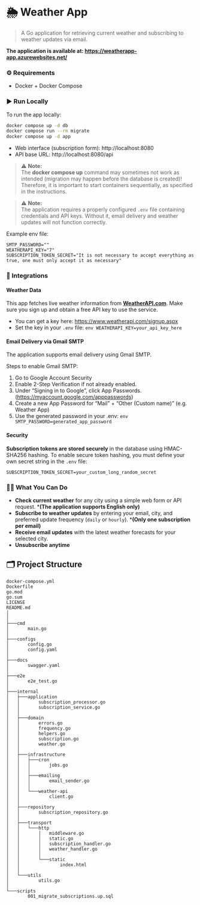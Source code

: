 # 🌦 Weather App
> A Go application for retrieving current weather and subscribing to weather updates via email.

**The application is available at: https://weatherapp-app.azurewebsites.net/**

### ⚙️ Requirements

- Docker + Docker Compose

### ▶️ Run Locally
To run the app locally:
```bash
docker compose up -d db
docker compose run --rm migrate
docker compose up -d app
```
- Web interface (subscription form): http://localhost:8080
- API base URL: http://localhost:8080/api

> ⚠️ **Note:**  
> The **docker compose up** command may sometimes not work as intended (migration may happen before the database is created)! Therefore, it is important to start containers sequentially, as specified in the instructions.

> ⚠️ **Note:**  
> The application requires a properly configured `.env` file containing credentials and API keys. Without it, email delivery and weather updates will not function correctly.

Example env file:
```env
SMTP_PASSWORD=""
WEATHERAPI_KEY="7"
SUBSCRIPTION_TOKEN_SECRET="It is not necessary to accept everything as true, one must only accept it as necessary"
```


### 📡 Integrations
####  Weather Data
This app fetches live weather information from **[WeatherAPI.com](https://www.weatherapi.com/)**. Make sure you sign up and obtain a free API key to use the service.


- You can get a key here: https://www.weatherapi.com/signup.aspx
- Set the key in your `.env` file:
          ```env
          WEATHERAPI_KEY=your_api_key_here
          ```

#### Email Delivery via Gmail SMTP
The application supports email delivery using Gmail SMTP.

Steps to enable Gmail SMTP:
1. Go to Google Account Security
2. Enable 2-Step Verification if not already enabled.
3. Under “Signing in to Google”, click App Passwords. (https://myaccount.google.com/apppasswords)
4. Create a new App Password for “Mail” + “Other (Custom name)” (e.g. Weather App)
5. Use the generated password in your .env:
        ```env
        SMTP_PASSWORD=generated_app_password
        ```
#### Security
**Subscription tokens are stored securely** in the database using HMAC-SHA256 hashing. To enable secure token hashing, you must define your own secret string in the `.env` file:
```env
SUBSCRIPTION_TOKEN_SECRET=your_custom_long_random_secret
```

### 🧑‍💼 What You Can Do

- **Check current weather** for any city using a simple web form or API request. ***(The application supports English only)**
- **Subscribe to weather updates** by entering your email, city, and preferred update frequency (`daily` or `hourly`). ***(Only one subscription per email)**
- **Receive email updates** with the latest weather forecasts for your selected city.
- **Unsubscribe anytime**

## 🗂 Project Structure
```
docker-compose.yml
Dockerfile
go.mod
go.sum
LICENSE
README.md
│
│
├───cmd
│       main.go
│
├───configs
│       config.go
│       config.yaml
│
├───docs
│       swagger.yaml
│
├───e2e
│       e2e_test.go
│
├───internal
│   ├───application
│   │       subscription_processor.go
│   │       subscription_service.go
│   │
│   ├───domain
│   │       errors.go
│   │       frequency.go
│   │       helpers.go
│   │       subscription.go
│   │       weather.go
│   │
│   ├───infrastructure
│   │   ├───cron
│   │   │       jobs.go
│   │   │
│   │   ├───emailing
│   │   │       email_sender.go
│   │   │
│   │   └───weather-api
│   │           client.go
│   │
│   ├───repository
│   │       subscription_repository.go
│   │
│   ├───transport
│   │   └───http
│   │       │   middleware.go
│   │       │   static.go
│   │       │   subscription_handler.go
│   │       │   weather_handler.go
│   │       │
│   │       └───static
│   │               index.html
│   │
│   └───utils
│           utils.go
│
└───scripts
        001_migrate_subscriptions.up.sql
```
